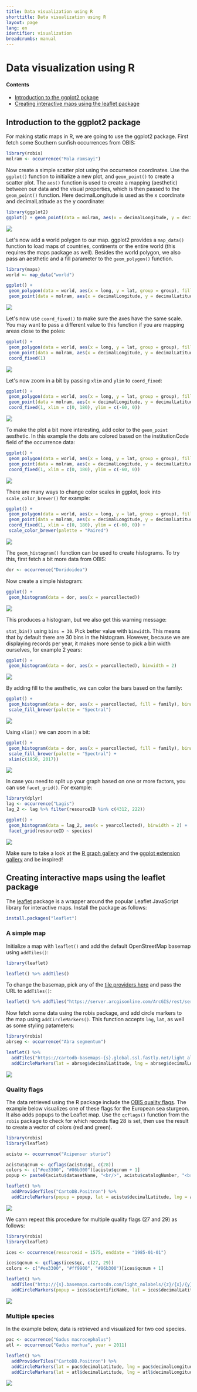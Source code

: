 ```yaml
---
title: Data visualization using R
shorttitle: Data visualization using R
layout: page
lang: en
identifier: visualization
breadcrumbs: manual
---
```


# Data visualization using R

#### Contents

- [Introduction to the ggplot2 pckage](#ggplot)
- [Creating interactive maps using the leaflet package](#leaflet)

<a class="anchor" name="ggplot"></a>

## Introduction to the ggplot2 package

For making static maps in R, we are going to use the ggplot2 package. First fetch some Southern sunfish occurrences from OBIS:

```R
library(robis)
molram <- occurrence("Mola ramsayi")
```

Now create a simple scatter plot using the occurrence coordinates. Use the `ggplot()` function to initialize a new plot, and `geom_point()` to create a scatter plot. The `aes()` function is used to create a mapping (aesthetic) between our data and the visual properties, which is then passed to the `geom_point()` function. Here decimalLongitude is used as the x coordinate and decimalLatitude as the y coordinate:

```R
library(ggplot2)
ggplot() + geom_point(data = molram, aes(x = decimalLongitude, y = decimalLatitude))
```

<img src="/manual/images/molram.png" class="img-responsive-50"/>

Let's now add a world polygon to our map. ggplot2 provides a `map_data()` function to load maps of countries, continents or the entire world (this requires the maps package as well). Besides the world polygon, we also pass an aesthetic and a fill parameter to the `geom_polygon()` function.

```R
library(maps)
world <- map_data("world")

ggplot() +
 geom_polygon(data = world, aes(x = long, y = lat, group = group), fill = "#dddddd") +
 geom_point(data = molram, aes(x = decimalLongitude, y = decimalLatitude))
```

<img src="/manual/images/world.png" class="img-responsive-50"/>

Let's now use `coord_fixed()` to make sure the axes have the same scale. You may want to pass a different value to this function if you are mapping areas close to the poles:

```R
ggplot() +
 geom_polygon(data = world, aes(x = long, y = lat, group = group), fill = "#dddddd") +
 geom_point(data = molram, aes(x = decimalLongitude, y = decimalLatitude)) +
 coord_fixed(1)
```

<img src="/manual/images/world2.png" class="img-responsive-50"/>

Let's now zoom in a bit by passing `xlim` and `ylim` to `coord_fixed`:

```R
ggplot() +
 geom_polygon(data = world, aes(x = long, y = lat, group = group), fill = "#dddddd") +
 geom_point(data = molram, aes(x = decimalLongitude, y = decimalLatitude)) +
 coord_fixed(1, xlim = c(0, 180), ylim = c(-60, 0))
```

<img src="/manual/images/world3.png" class="img-responsive-50"/>

To make the plot a bit more interesting, add color to the `geom_point` aesthetic. In this example the dots are colored based on the institutionCode field of the occurrence data:

```R
ggplot() +
 geom_polygon(data = world, aes(x = long, y = lat, group = group), fill = "#dddddd") +
 geom_point(data = molram, aes(x = decimalLongitude, y = decimalLatitude, color = datasetName)) +
 coord_fixed(1, xlim = c(0, 180), ylim = c(-60, 0))
```

<img src="/manual/images/world5.png" class="img-responsive-50"/>

There are many ways to change color scales in ggplot, look into `scale_color_brewer()` for example:

```R
ggplot() +
 geom_polygon(data = world, aes(x = long, y = lat, group = group), fill = "#dddddd") +
 geom_point(data = molram, aes(x = decimalLongitude, y = decimalLatitude, color = datasetName)) +
 coord_fixed(1, xlim = c(0, 180), ylim = c(-60, 0)) +
 scale_color_brewer(palette = "Paired")
```

<img src="/manual/images/world6.png" class="img-responsive-50"/>

The `geom_histogram()` function can be used to create histograms. To try this, first fetch a bit more data from OBIS:

```R
dor <- occurrence("Doridoidea")
```

Now create a simple histogram:

```R
ggplot() +
 geom_histogram(data = dor, aes(x = yearcollected))
```

<img src="/manual/images/hist_1.png" class="img-responsive-50"/>

This produces a histogram, but we also get this warning message:

`stat_bin()` using `bins = 30`. Pick better value with `binwidth`.
This means that by default there are 30 bins in the histogram. However, because we are displaying records per year, it makes more sense to pick a bin width ourselves, for example 2 years:

```R
ggplot() +
 geom_histogram(data = dor, aes(x = yearcollected), binwidth = 2)
```

<img src="/manual/images/hist2.png" class="img-responsive-50"/>

By adding fill to the aesthetic, we can color the bars based on the family:

```R
ggplot() +
 geom_histogram(data = dor, aes(x = yearcollected, fill = family), binwidth = 2) +
 scale_fill_brewer(palette = "Spectral")
```

<img src="/manual/images/hist3.png" class="img-responsive-50"/>

Using `xlim()` we can zoom in a bit:

```R
ggplot() +
 geom_histogram(data = dor, aes(x = yearcollected, fill = family), binwidth = 2) +
 scale_fill_brewer(palette = "Spectral") +
 xlim(c(1950, 2017))
```

<img src="/manual/images/hist4.png" class="img-responsive-50"/>

In case you need to split up your graph based on one or more factors, you can use `facet_grid()`. For example:

```R
library(dplyr)
lag <- occurrence("Lagis")
lag_2 <- lag %>% filter(resourceID %in% c(4312, 222))

ggplot() +
 geom_histogram(data = lag_2, aes(x = yearcollected), binwidth = 2) +
 facet_grid(resourceID ~ species)
```

<img src="/manual/images/facet.png" class="img-responsive-50"/>

Make sure to take a look at the [R graph gallery](http://www.r-graph-gallery.com/all-graphs/) and the [ggplot extension gallery](http://www.ggplot2-exts.org/gallery/) and be inspired!

<a class="anchor" name="leaflet"></a>

## Creating interactive maps using the leaflet package

The [leaflet](https://rstudio.github.io/leaflet/) package is a wrapper around the popular Leaflet JavaScript library for interactive maps. Install the package as follows:

```R
install.packages("leaflet")
```

### A simple map

Initialize a map with `leaflet()` and add the default OpenStreetMap basemap using `addTiles()`:

```R
library(leaflet)

leaflet() %>% addTiles()
```

To change the basemap, pick any of the [tile providers here](https://leaflet-extras.github.io/leaflet-providers/preview/) and pass the URL to `addTiles()`:

```R
leaflet() %>% addTiles("https://server.arcgisonline.com/ArcGIS/rest/services/Ocean_Basemap/MapServer/tile/{z}/{y}/{x}")
```

Now fetch some data using the robis package, and add circle markers to the map using `addCircleMarkers()`. This function accepts `lng`, `lat`, as well as some styling patameters:

```R
library(robis)
abrseg <- occurrence("Abra segmentum")

leaflet() %>%
  addTiles("https://cartodb-basemaps-{s}.global.ssl.fastly.net/light_all/{z}/{x}/{y}.png") %>%
  addCircleMarkers(lat = abrseg$decimalLatitude, lng = abrseg$decimalLongitude, radius = 3.5, weight = 0, fillOpacity = 1, fillColor = "#cc3300")
```

<img src="/manual/images/abrseg.png" class="img-responsive-50"/>

<a class="anchor" name="qc"></a>

### Quality flags

The data retrieved using the R package include the [OBIS quality flags](http://www.ncbi.nlm.nih.gov/pubmed/25632106). The example below visualizes one of these flags for the European sea sturgeon. It also adds popups to the Leaflet map. Use the `qcflags()` function from the `robis` package to check for which records flag 28 is set, then use the result to create a vector of colors (red and green).

```R
library(robis)
library(leaflet)

acistu <- occurrence("Acipenser sturio")

acistu$qcnum <- qcflags(acistu$qc, c(28))
colors <- c("#ee3300", "#86b300")[acistu$qcnum + 1]
popup <- paste0(acistu$datasetName, "<br/>", acistu$catalogNumber, "<br/><a href=\"http://www.iobis.org/explore/#/dataset/", acistu$resourceID, "\">OBIS dataset page</a>")

leaflet() %>%
  addProviderTiles("CartoDB.Positron") %>%
  addCircleMarkers(popup = popup, lat = acistu$decimalLatitude, lng = acistu$decimalLongitude, radius = 3.5, weight = 0, fillColor = colors, fillOpacity = 1)
```

<p><a href="https://cdn.rawgit.com/iobis/visualizations/master/leaflet/map.html" target="_blank"><img src="../images/map_qcflags.png"/></a></p>

We cann repeat this procedure for multiple quality flags (27 and 29) as follows:

```R
library(robis)
library(leaflet)

ices <- occurrence(resourceid = 1575, enddate = "1985-01-01")

ices$qcnum <- qcflags(ices$qc, c(27, 29))
colors <- c("#ee3300", "#ff9900", "#86b300")[ices$qcnum + 1]

leaflet() %>%
  addTiles("http://{s}.basemaps.cartocdn.com/light_nolabels/{z}/{x}/{y}.png") %>%
  addCircleMarkers(popup = ices$scientificName, lat = ices$decimalLatitude, lng = ices$decimalLongitude, radius = 3.5, weight = 0, fillColor = colors, fillOpacity = 1)
```

<p><a href="https://cdn.rawgit.com/iobis/visualizations/master/leaflet/map2.html" target="_blank"><img src="../images/map_ices.png"/></a></p>

### Multiple species

In the example below, data is retrieved and visualized for two cod species.

```R
pac <- occurrence("Gadus macrocephalus")
atl <- occurrence("Gadus morhua", year = 2011)

leaflet() %>%
  addProviderTiles("CartoDB.Positron") %>%
  addCircleMarkers(lat = pac$decimalLatitude, lng = pac$decimalLongitude, radius = 3.5, weight = 0, fillOpacity = 1, fillColor = "#ff0066") %>%
  addCircleMarkers(lat = atl$decimalLatitude, lng = atl$decimalLongitude, radius = 3.5, weight = 0, fillOpacity = 1, fillColor = "#0099cc")
```

<p><a href="https://cdn.rawgit.com/iobis/visualizations/master/leaflet/map3.html" target="_blank"><img src="../images/map_gadus.png"/></a></p>